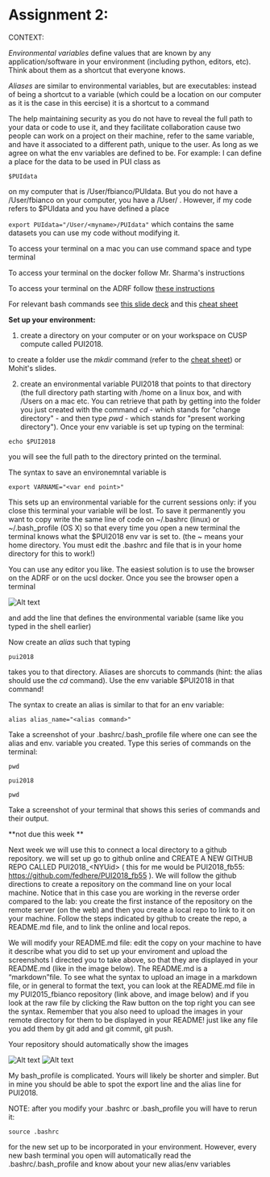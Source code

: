 # Assignment 2: 

CONTEXT:

*Environmental variables* define values that are known by any application/software in your environment (including python, editors, etc). Think about them as a shortcut that everyone knows.

*Aliases* are similar to environmental variables, but are executables: instead of being a shortcut to a variable (which could be a location on our computer as it is the case in this eercise)  it is a shortcut to a command

The help maintaining security as you do not have to reveal the full path to your data or code to use it, and they facilitate collaboration cause two people can work on a project on their machine, refer to the same variable, and have it associated to a different path, unique to the user. As long as we agree on what the env variables are defined to be. For example: I can define a place for the data to be used in PUI class as 

```$PUIdata```

on my computer that is /User/fbianco/PUIdata. But you do not have a /User/fbianco on your computer, you have a /User/<yourname> . However, if my code refers to $PUIdata and you have defined a place
  
```export PUIdata="/User/<myname>/PUIdata"``` which contains the same datasets you can use my code without modifying it.


To access your terminal on a mac you can use command space and type terminal

To access your terminal on the docker follow Mr. Sharma's instructions

To access your terminal on the ADRF follow [these instructions](http://cusp.adrf.cloud/terminal)

For relevant bash commands see [this slide deck](https://speakerdeck.com/62gerente/bash-introduction)
and this [cheat sheet](https://github.com/fedhere/UInotebooks/blob/master/BashCommands.md)

**Set up your environment:**

1. create a directory on your computer or on your workspace on CUSP compute called PUI2018. 

to create a folder use the *mkdir* command (refer to the [cheat sheet](https://github.com/fedhere/UInotebooks/blob/master/BashCommands.md)) or Mohit's slides.


2. create an environmental variable PUI2018 that points to that directory (the full directory path starting with /home on a linux box, and with /Users on a mac etc. You can retrieve that path by getting into the folder you just created with the command *cd*  - which stands for "change directory" - and then type *pwd* - which stands for "present working directory"). Once your env variable is set up typing on the terminal:

```
echo $PUI2018
```

you will see the full path to the directory printed on the terminal. 

The syntax to save an environemntal variable is 

```export VARNAME="<var end point>" ```

This sets up an environmental variable for the current sessions only: if you close this terminal your variable will be lost. To save it permanently you want to copy write the same line of code on  ~/.bashrc (linux) or ~/.bash_profile (OS X) so that every time you open a new terminal the terminal knows what the $PUI2018 env var is set to. (the ~ means your home directory. You must edit the .bashrc and file that is in your home directory for this to work!) 

You can use any editor you like. The easiest solution is to use the browser on the ADRF or on the ucsl docker. Once you see the browser open a terminal 

![Alt text](terminal.png)
    
and add the line that defines the environmental variable (same like you typed in the shell earlier)

Now create an *alias* such that typing 

```
pui2018
```

takes you to that directory. Aliases are shorcuts to commands (hint: the alias should use the *cd* command). Use the env variable $PUI2018 in that command! 

The syntax to create an alias is similar to that for an env variable:

```alias alias_name="<alias command>" ```

Take a screenshot of your .bashrc/.bash_profile file where one can see the alias and env. variable you created. Type this series of commands on the terminal:

``` 
pwd

pui2018

pwd
```
Take a screenshot of your terminal that shows this series of commands and their output. 

**not due this week **

Next week we will use this to connect a local directory to a github repository. we will set up go to github online and CREATE A NEW GITHUB REPO CALLED PUI2018_\<NYUid\> ( this for me would be PUI2018_fb55: https://github.com/fedhere/PUI2018_fb55 ). We will follow the github directions to create a repository on the command line on your local machine.  Notice that in this case you are working in the reverse order compared to the lab: you create the first instance of the repository on the remote server (on the web) and then you create a local repo to link to it on your machine. Follow the steps indicated by github to create the repo, a README.md file, and to link the online and local repos. 

We will modify your README.md file: edit the copy on your machine to have it describe what you did to set up your enviroment and upload the screenshots I directed you to take above, so that they are displayed in your README.md (like in the image below). The README.md is a “markdown”file. To see what the syntax to upload an image in a markdown file, or in general to format the text, you can look at the README.md file in my PUI2015_fbianco repository (link above, and image below) and if you look at the raw file by clicking the Raw button on the top right you can see the syntax. 
Remember that you also need to upload the images in your remote directory for them to be displayed in your README! just like any file you add them by git add and git commit, git push.

Your repository should automatically show the images 

![Alt text](screenShots/setup_env.png)
![Alt text](screenShots/fbianco_bash.png)

My bash_profile is complicated. Yours will likely be shorter and simpler. But in mine you should be able to spot the export line and the alias line for PUI2018.


NOTE: after you modify your .bashrc or .bash_profile you will have to rerun it: 
```
source .bashrc 
```

for the new set up to be incorporated in your environment. However, every new bash terminal you open will automatically read the .bashrc/.bash_profile and know about your new alias/env variables
